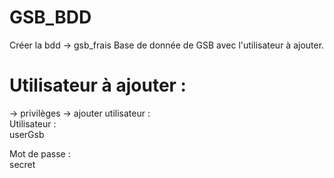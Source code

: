 # GSB_BDD
Créer la bdd -> gsb_frais
Base de donnée de GSB avec l'utilisateur à ajouter.


# Utilisateur à ajouter :
-> privilèges -> ajouter utilisateur :  
Utilisateur :  
userGsb  
  
Mot de passe :  
secret

